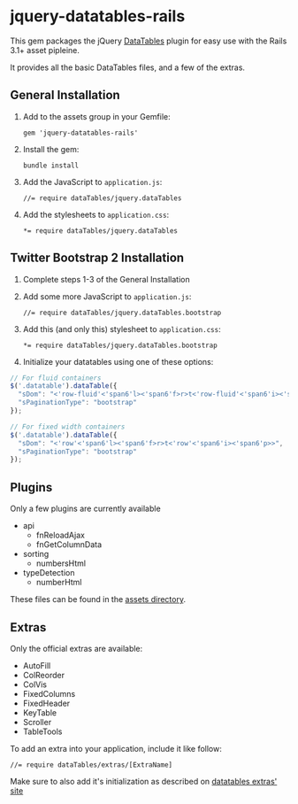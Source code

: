 # jquery-datatables-rails

This gem packages the jQuery [DataTables](http://datatables.net/) plugin for easy use with the Rails 3.1+ asset pipleine.

It provides all the basic DataTables files, and a few of the extras.

## General Installation

1. Add to the assets group in your Gemfile:

    `gem 'jquery-datatables-rails'`

1. Install the gem:

    `bundle install`

1. Add the JavaScript to `application.js`:

    `//= require dataTables/jquery.dataTables`

1. Add the stylesheets to `application.css`:

    `*= require dataTables/jquery.dataTables`

## Twitter Bootstrap 2 Installation

1. Complete steps 1-3 of the General Installation
1. Add some more JavaScript to `application.js`:

    `//= require dataTables/jquery.dataTables.bootstrap`

1. Add this (and only this) stylesheet to `application.css`:

    `*= require dataTables/jquery.dataTables.bootstrap`

1. Initialize your datatables using one of these options:

```javascript
// For fluid containers
$('.datatable').dataTable({
  "sDom": "<'row-fluid'<'span6'l><'span6'f>r>t<'row-fluid'<'span6'i><'span6'p>>",
  "sPaginationType": "bootstrap"
});
```
```javascript
// For fixed width containers
$('.datatable').dataTable({
  "sDom": "<'row'<'span6'l><'span6'f>r>t<'row'<'span6'i><'span6'p>>",
  "sPaginationType": "bootstrap"
});
```

## Plugins

Only a few plugins are currently available

* api
    * fnReloadAjax
    * fnGetColumnData
* sorting
    * numbersHtml
* typeDetection
    * numberHtml

These files can be found in the [assets directory][assets].

## Extras

Only the official extras are available:

* AutoFill
* ColReorder
* ColVis
* FixedColumns
* FixedHeader
* KeyTable
* Scroller
* TableTools

To add an extra into your application, include it like follow:

    //= require dataTables/extras/[ExtraName]

Make sure to also add it's initialization as described on [datatables extras' site][datatables_extras]


[assets]: https://github.com/rweng/jquery-datatables-rails/tree/master/vendor/assets/javascripts/dataTables
[datatables_extras]: http://datatables.net/extras/
